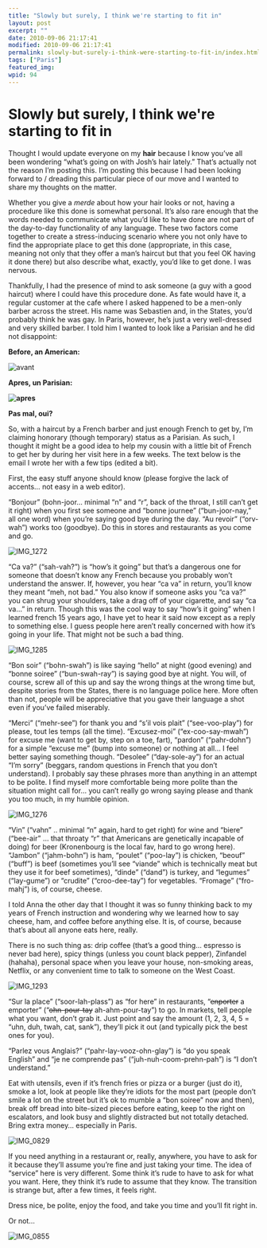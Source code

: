 ```yaml
---
title: "Slowly but surely, I think we're starting to fit in"
layout: post
excerpt: ""
date: 2010-09-06 21:17:41
modified: 2010-09-06 21:17:41
permalink: slowly-but-surely-i-think-were-starting-to-fit-in/index.html
tags: ["Paris"]
featured_img:
wpid: 94
---
```


# Slowly but surely, I think we're starting to fit in

Thought I would update everyone on my **hair** because I know you’ve all been wondering “what’s going on with Josh’s hair lately.” That’s actually not the reason I’m posting this. I’m posting this because I had been looking forward to / dreading this particular piece of our move and I wanted to share my thoughts on the matter.

Whether you give a *merde* about how your hair looks or not, having a procedure like this done is somewhat personal. It’s also rare enough that the words needed to communicate what you’d like to have done are not part of the day-to-day functionality of any language. These two factors come together to create a stress-inducing scenario where you not only have to find the appropriate place to get this done (appropriate, in this case, meaning not only that they offer a man’s haircut but that you feel OK having it done there) but also describe what, exactly, you’d like to get done. I was nervous.

Thankfully, I had the presence of mind to ask someone (a guy with a good haircut) where I could have this procedure done. As fate would have it, a regular customer at the cafe where I asked happened to be a men-only barber across the street. His name was Sebastien and, in the States, you’d probably think he was gay. In Paris, however, he’s just a very well-dressed and very skilled barber. I told him I wanted to look like a Parisian and he did not disappoint:

**Before, an American:**

![](/_images/2010/09/devant.gif "avant")

**Apres, un Parisian:**

**![](/_images/2010/09/apres.gif "apres")**

**Pas mal, oui?**

So, with a haircut by a French barber and just enough French to get by, I’m claiming honorary (though temporary) status as a Parisian. As such, I thought it might be a good idea to help my cousin with a little bit of French to get her by during her visit here in a few weeks. The text below is the email I wrote her with a few tips (edited a bit).

First, the easy stuff anyone should know (please forgive the lack of accents… not easy in a web editor).

“Bonjour” (bohn-joor… minimal “n” and “r”, back of the throat, I still can’t get it right) when you first see someone and “bonne journee” (“bun-joor-nay,” all one word) when you’re saying good bye during the day. “Au revoir” (“orv-wah”) works too (goodbye). Do this in stores and restaurants as you come and go.

![](/_images/2010/09/IMG_1272.jpg "IMG_1272")

“Ca va?” (“sah-vah?”) is “how’s it going” but that’s a dangerous one for someone that doesn’t know any French because you probably won’t understand the answer. If, however, you hear “ca va” in return, you’ll know they meant “meh, not bad.” You also know if someone asks you “ca va?” you can shrug your shoulders, take a drag off of your cigarette, and say “ca va…” in return. Though this was the cool way to say “how’s it going” when I learned french 15 years ago, I have yet to hear it said now except as a reply to something else. I guess people here aren’t really concerned with how it’s going in your life. That might not be such a bad thing.

![](/_images/2010/09/IMG_1285.jpg "IMG_1285")

“Bon soir” (“bohn-swah”) is like saying “hello” at night (good evening) and “bonne soiree” (“bun-swah-ray”) is saying good bye at night. You will, of course, screw all of this up and say the wrong things at the wrong time but, despite stories from the States, there is no language police here. More often than not, people will be appreciative that you gave their language a shot even if you’ve failed miserably.

“Merci” (“mehr-see”) for thank you and “s’il vois plait” (“see-voo-play”) for please, tout les temps (all the time). “Excusez-moi” (“ex-coo-say-mwah”) for excuse me (want to get by, step on a toe, fart), “pardon” (“pahr-dohn”) for a simple “excuse me” (bump into someone) or nothing at all… I feel better saying something though. “Desolee” (“day-sole-ay”) for an actual “I’m sorry” (beggars, random questions in French that you don’t understand). I probably say these phrases more than anything in an attempt to be polite. I find myself more comfortable being more polite than the situation might call for… you can’t really go wrong saying please and thank you too much, in my humble opinion.

![](/_images/2010/09/IMG_1276.jpg "IMG_1276")

“Vin” (“vahn” .. minimal “n” again, hard to get right) for wine and “biere” (“bee-air” … that throaty “r” that Americans are genetically incapable of doing) for beer (Kronenbourg is the local fav, hard to go wrong here). “Jambon” (“jahm-bohn”) is ham, “poulet” (“poo-lay”) is chicken, “beouf” (“buff”) is beef (sometimes you’ll see “viande” which is technically meat but they use it for beef sometimes), “dinde” (“dand”) is turkey, and “legumes” (“lay-gume”) or “crudite” (“croo-dee-tay”) for vegetables. “Fromage” (“fro-mahj”) is, of course, cheese.

I told Anna the other day that I thought it was so funny thinking back to my years of French instruction and wondering why we learned how to say cheese, ham, and coffee before anything else. It is, of course, because that’s about all anyone eats here, really.

There is no such thing as: drip coffee (that’s a good thing… espresso is never bad here), spicy things (unless you count black pepper), Zinfandel (hahaha), personal space when you leave your house, non-smoking areas, Netflix, or any convenient time to talk to someone on the West Coast.

![](/_images/2010/09/IMG_1293.jpg "IMG_1293")

“Sur la place” (“soor-lah-plass”) as “for here” in restaurants, “<span style="text-decoration: line-through;">enporter</span> a emporter” (“<span style="text-decoration: line-through;">ohn-pour-tay</span> ah-ahm-pour-tay”) to go. In markets, tell people what you want, don’t grab it. Just point and say the amount (1, 2, 3, 4, 5 = “uhn, duh, twah, cat, sank”), they’ll pick it out (and typically pick the best ones for you).

“Parlez vous Anglais?” (“pahr-lay-vooz-ohn-glay”) is “do you speak English” and “je ne comprende pas” (“juh-nuh-coom-prehn-pah”) is “I don’t understand.”

Eat with utensils, even if it’s french fries or pizza or a burger (just do it), smoke a lot, look at people like they’re idiots for the most part (people don’t smile a lot on the street but it’s ok to mumble a “bon soiree” now and then), break off bread into bite-sized pieces before eating, keep to the right on escalators, and look busy and slightly distracted but not totally detached. Bring extra money… especially in Paris.

![](/_images/2010/09/IMG_0829.jpg "IMG_0829")

If you need anything in a restaurant or, really, anywhere, you have to ask for it because they’ll assume you’re fine and just taking your time. The idea of “service” here is very different. Some think it’s rude to have to ask for what you want. Here, they think it’s rude to assume that they know. The transition is strange but, after a few times, it feels right.

Dress nice, be polite, enjoy the food, and take you time and you’ll fit right in.

Or not…

![](/_images/2010/09/IMG_0855.jpg "IMG_0855")
